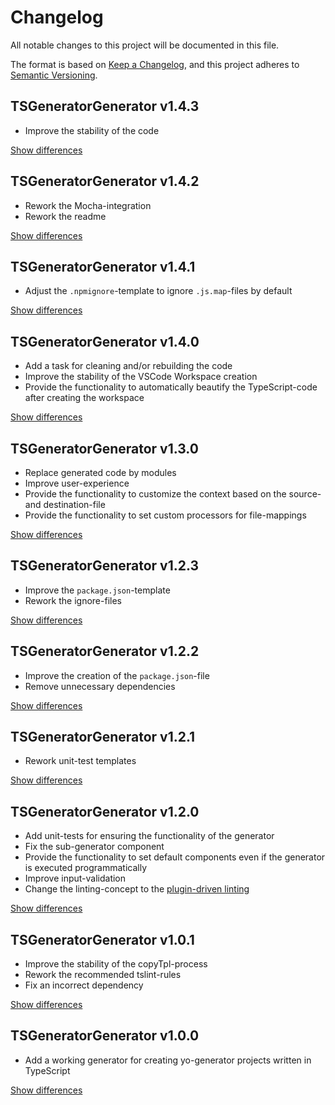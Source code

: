 # Changelog
All notable changes to this project will be documented in this file.

The format is based on [Keep a Changelog](https://keepachangelog.com/en/1.0.0/),
and this project adheres to [Semantic Versioning](https://semver.org/spec/v2.0.0.html).

## TSGeneratorGenerator v1.4.3
  - Improve the stability of the code

[Show differences](https://github.com/manuth/TSGeneratorGenerator/compare/v1.4.2...v1.4.3)

## TSGeneratorGenerator v1.4.2
  - Rework the Mocha-integration
  - Rework the readme

[Show differences](https://github.com/manuth/TSGeneratorGenerator/compare/v1.4.1...v1.4.2)

## TSGeneratorGenerator v1.4.1
  - Adjust the `.npmignore`-template to ignore `.js.map`-files by default

[Show differences](https://github.com/manuth/TSGeneratorGenerator/compare/v1.4.0...v1.4.1)

## TSGeneratorGenerator v1.4.0
  - Add a task for cleaning and/or rebuilding the code
  - Improve the stability of the VSCode Workspace creation
  - Provide the functionality to automatically beautify the TypeScript-code after creating the workspace

[Show differences](https://github.com/manuth/TSGeneratorGenerator/compare/v1.3.0...v1.4.0)

## TSGeneratorGenerator v1.3.0
  - Replace generated code by modules
  - Improve user-experience
  - Provide the functionality to customize the context based on the source- and destination-file
  - Provide the functionality to set custom processors for file-mappings

[Show differences](https://github.com/manuth/TSGeneratorGenerator/compare/v1.2.3...v1.3.0)

## TSGeneratorGenerator v1.2.3
  - Improve the `package.json`-template
  - Rework the ignore-files

[Show differences](https://github.com/manuth/TSGeneratorGenerator/compare/v1.2.2...v1.2.3)

## TSGeneratorGenerator v1.2.2
  - Improve the creation of the `package.json`-file
  - Remove unnecessary dependencies

[Show differences](https://github.com/manuth/TSGeneratorGenerator/compare/v1.2.1...v1.2.2)

## TSGeneratorGenerator v1.2.1
  - Rework unit-test templates

[Show differences](https://github.com/manuth/TSGeneratorGenerator/compare/v1.2.0...v1.2.1)

## TSGeneratorGenerator v1.2.0
  - Add unit-tests for ensuring the functionality of the generator
  - Fix the sub-generator component
  - Provide the functionality to set default components even if the generator is executed programmatically
  - Improve input-validation
  - Change the linting-concept to the [plugin-driven linting](https://github.com/microsoft/typescript-tslint-plugin)

[Show differences](https://github.com/manuth/TSGeneratorGenerator/compare/v1.0.1...v1.2.0)

## TSGeneratorGenerator v1.0.1
  - Improve the stability of the copyTpl-process
  - Rework the recommended tslint-rules
  - Fix an incorrect dependency

[Show differences](https://github.com/manuth/TSGeneratorGenerator/compare/v1.0.0...v1.0.1)

## TSGeneratorGenerator v1.0.0
  - Add a working generator for creating yo-generator projects written in TypeScript

[Show differences](https://github.com/manuth/TSGeneratorGenerator/compare/e6fdb5a1304745e9bc157e46f718d78fa6147c5f...v1.0.0)